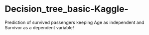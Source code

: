 # Decision_tree_basic-Kaggle-
Prediction of survived passengers keeping Age as independent and Survivor as a dependent variable!
